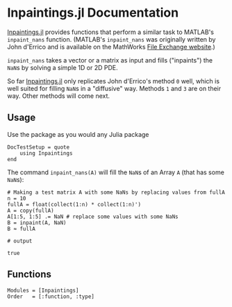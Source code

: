 # Inpaintings.jl Documentation

[Inpaintings.jl](https://github.com/briochemc/Inpaintings.jl) provides functions that perform a similar task to MATLAB's `inpaint_nans` function. 
(MATLAB's `inpaint_nans` was originally written by John d'Errico and is available on the MathWorks [File Exchange website](https://www.mathworks.com/matlabcentral/fileexchange/4551-inpaint_nans).)

`inpaint_nans` takes a vector or a matrix as input and fills ("inpaints") the `NaN`s by solving a simple 1D or 2D PDE.

So far [Inpaintings.jl](https://github.com/briochemc/Inpaintings.jl) only replicates John d'Errico's method `0` well, which is well suited for filling `NaN`s in a "diffusive" way.
Methods `1` and `3` are on their way.
Other methods will come next.

## Usage

Use the package as you would any Julia package

```@meta
DocTestSetup = quote
    using Inpaintings
end
```

The command `inpaint_nans(A)` will fill the `NaN`s of an Array `A` (that has some `NaN`s):
```jldoctest usage
# Making a test matrix A with some NaNs by replacing values from fullA
n = 10
fullA = float(collect(1:n) * collect(1:n)')
A = copy(fullA)
A[1:5, 1:5] .= NaN # replace some values with some NaNs
B = inpaint(A, NaN)
B ≈ fullA

# output

true
```

## Functions

```@autodocs
Modules = [Inpaintings]
Order   = [:function, :type]
```

